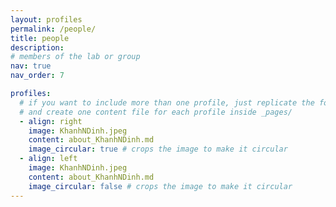 ```yaml
---
layout: profiles
permalink: /people/
title: people
description: 
# members of the lab or group
nav: true
nav_order: 7

profiles:
  # if you want to include more than one profile, just replicate the following block
  # and create one content file for each profile inside _pages/
  - align: right
    image: KhanhNDinh.jpeg
    content: about_KhanhNDinh.md
    image_circular: true # crops the image to make it circular
  - align: left
    image: KhanhNDinh.jpeg
    content: about_KhanhNDinh.md
    image_circular: false # crops the image to make it circular
---
```

